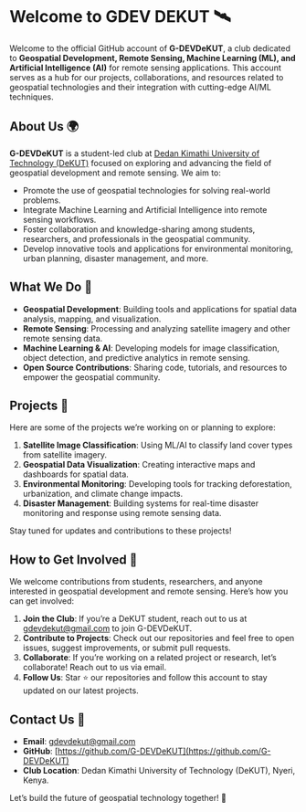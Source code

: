 # Welcome to GDEV DEKUT 🛰️

Welcome to the official GitHub account of **G-DEVDeKUT**, a club dedicated to **Geospatial Development, Remote Sensing, Machine Learning (ML), and Artificial Intelligence (AI)** for remote sensing applications. This account serves as a hub for our projects, collaborations, and resources related to geospatial technologies and their integration with cutting-edge AI/ML techniques.

## About Us 🌍

**G-DEVDeKUT** is a student-led club at [Dedan Kimathi University of Technology (DeKUT)](https://www.dkut.ac.ke/) focused on exploring and advancing the field of geospatial development and remote sensing. We aim to:

- Promote the use of geospatial technologies for solving real-world problems.
- Integrate Machine Learning and Artificial Intelligence into remote sensing workflows.
- Foster collaboration and knowledge-sharing among students, researchers, and professionals in the geospatial community.
- Develop innovative tools and applications for environmental monitoring, urban planning, disaster management, and more.

## What We Do 🚀

- **Geospatial Development**: Building tools and applications for spatial data analysis, mapping, and visualization.
- **Remote Sensing**: Processing and analyzing satellite imagery and other remote sensing data.
- **Machine Learning & AI**: Developing models for image classification, object detection, and predictive analytics in remote sensing.
- **Open Source Contributions**: Sharing code, tutorials, and resources to empower the geospatial community.

## Projects 📂

Here are some of the projects we’re working on or planning to explore:

1. **Satellite Image Classification**: Using ML/AI to classify land cover types from satellite imagery.
2. **Geospatial Data Visualization**: Creating interactive maps and dashboards for spatial data.
3. **Environmental Monitoring**: Developing tools for tracking deforestation, urbanization, and climate change impacts.
4. **Disaster Management**: Building systems for real-time disaster monitoring and response using remote sensing data.

Stay tuned for updates and contributions to these projects!

## How to Get Involved 🤝

We welcome contributions from students, researchers, and anyone interested in geospatial development and remote sensing. Here’s how you can get involved:

1. **Join the Club**: If you’re a DeKUT student, reach out to us at [gdevdekut@gmail.com](mailto:gdevdekut@gmail.com) to join G-DEVDeKUT.
2. **Contribute to Projects**: Check out our repositories and feel free to open issues, suggest improvements, or submit pull requests.
3. **Collaborate**: If you’re working on a related project or research, let’s collaborate! Reach out to us via email.
4. **Follow Us**: Star ⭐ our repositories and follow this account to stay updated on our latest projects.

## Contact Us 📧

- **Email**: [gdevdekut@gmail.com](mailto:gdevdekut@gmail.com)
- **GitHub**: [https://github.com/G-DEVDeKUT](https://github.com/G-DEVDeKUT)
- **Club Location**: Dedan Kimathi University of Technology (DeKUT), Nyeri, Kenya.



Let’s build the future of geospatial technology together! 🌟
